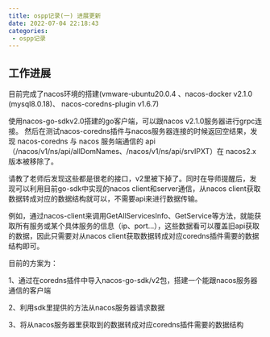 ```yaml
---
title: ospp记录(一) 进展更新
date: 2022-07-04 22:18:43
categories: 
 - ospp记录
---
```

## 工作进展
目前完成了nacos环境的搭建(vmware-ubuntu20.0.4 、nacos-docker v2.1.0 (mysql8.0.18)、 nacos-coredns-plugin v1.6.7)

使用nacos-go-sdkv2.0搭建的go客户端，可以跟nacos v2.1.0服务器进行grpc连接。 然后在测试nacos-coredns插件与nacos服务器连接的时候返回空结果，发现 nacos-coredns 与 nacos 服务端通信的 api（/nacos/v1/ns/api/allDomNames、/nacos/v1/ns/api/srvIPXT）在 nacos2.x 版本被移除了。

请教了老师后发现这些都是很老的接口，v2里被下掉了。同时在导师提醒后，发现可以利用目前go-sdk中实现的nacos client和server通信，从nacos client获取数据转成对应的数据结构就可以，不需要api来进行数据传输。
<!-- more -->
例如，通过nacos-client来调用GetAllServicesInfo、GetService等方法，就能获取所有服务或某个具体服务的信息（ip、port...），这些数据看可以覆盖旧api获取的数据，因此只需要对从nacos client获取数据转成对应coredns插件需要的数据结构即可。

目前的方案为：

1、通过在coredns插件中导入nacos-go-sdk/v2包，搭建一个能跟nacos服务器通信的客户端

2、利用sdk里提供的方法从nacos服务器请求数据

3、将从nacos服务器里获取到的数据转成对应coredns插件需要的数据结构

